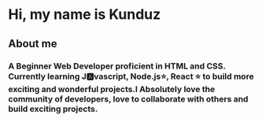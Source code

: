 # Hi, my name is Kunduz
## About me
### A Beginner Web Developer proficient in HTML and CSS. Currently learning J🅰️vascript, Node.js⭐, React ⭐ to build more exciting and wonderful projects.I Absolutely love the community of developers, love to collaborate with others and build exciting projects.  
